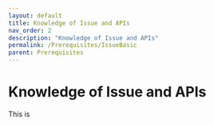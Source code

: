 ```yaml
---
layout: default
title: Knowledge of Issue and APIs
nav_order: 2
description: "Knowledge of Issue and APIs"
permalink: /Prerequisites/IssueBasic
parent: Prerequisites
---
```


# Knowledge of Issue and APIs

This is 
